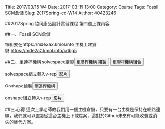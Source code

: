 Title: 2017/03/15 W4
Date: 2017-03-15 13:00
Category: Course
Tags: Fossil SCM倉儲
Slug: 2017Spring-cd-W14
Author: 40423246

##2017Spring 協同產品設計實習課程  第四週上課內容

<!-- PELICAN_END_SUMMARY -->

##一、Fossil SCM倉儲
<p>每組要在https://mde2a2.kmol.info 主機上建倉儲:<a href="https://mde2a2.kmol.info/cdbg5">https://mde2a2.kmol.info/cdbg5</a></p>

##二、單連桿機構
solvespace繪製<button onClick="lity('https://vimeo.com/210904309')"><span class="glyphicon glyphicon-facetime-video"></span> 單聯桿機構 繪製</button>
<button onClick="lity('https://vimeo.com/210904346')"><span class="glyphicon glyphicon-facetime-video"></span> 單聯桿機構組合</button>

solvespace組立轉入v-rep<button onClick="lity('https://vimeo.com/210906520')"><span class="glyphicon glyphicon-facetime-video"></span> 影片</button>

Onshape繪製<button onClick="lity('https://vimeo.com/210905493')"><span class="glyphicon glyphicon-facetime-video"></span> 單連桿機構</button>

onshape組立轉入v-rep<button onClick="lity('https://vimeo.com/210907004')"><span class="glyphicon glyphicon-facetime-video"></span>影片</button>

##三.心得
這次上課老師教我們用一個主機倉儲，只要有一台主機是保持在網路連線，我們就可以直接從這台主機上下載檔案，這對於Github未來有可能收費或消失的替代方案。




